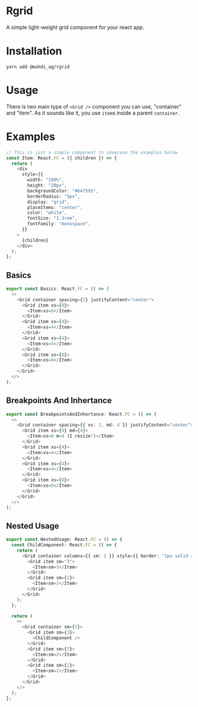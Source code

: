 # Rgrid

A simple light-weight grid component for your react app.

# Installation

```
yarn add @mahdi_ag/rgrid
```

# Usage

There is two main type of `<Grid />` component you can use, "container" and "item". As it sounds like it, you use `item`s inside a parent `container`.

# Examples

```ts
// This is just a simple component to showcase the examples below
const Item: React.FC = ({ children }) => {
  return (
    <div
      style={{
        width: "100%",
        height: "20px",
        backgroundColor: "#647593",
        borderRadius: "5px",
        display: "grid",
        placeItems: "center",
        color: "white",
        fontSize: "1.3rem",
        fontFamily: "monospace",
      }}
    >
      {children}
    </div>
  );
};
```

## Basics

```ts
export const Basics: React.FC = () => (
  <>
    <Grid container spacing={2} justifyContent="center">
      <Grid item xs={8}>
        <Item>xs=8</Item>
      </Grid>
      <Grid item xs={4}>
        <Item>xs=4</Item>
      </Grid>
      <Grid item xs={4}>
        <Item>xs=4</Item>
      </Grid>
      <Grid item xs={8}>
        <Item>xs=8</Item>
      </Grid>
    </Grid>
  </>
);
```

## Breakpoints And Inhertance

```ts
export const BreakpointsAndInhertance: React.FC = () => (
  <>
    <Grid container spacing={{ xs: 2, md: 4 }} justifyContent="center">
      <Grid item xs={8} md={4}>
        <Item>xs=8 m=4 (I resize!)</Item>
      </Grid>
      <Grid item xs={4}>
        <Item>xs=4</Item>
      </Grid>
      <Grid item xs={4}>
        <Item>xs=4</Item>
      </Grid>
      <Grid item xs={8}>
        <Item>xs=8</Item>
      </Grid>
    </Grid>
  </>
);
```

## Nested Usage

```ts
export const NestedUsage: React.FC = () => {
  const ChildComponent: React.FC = () => {
    return (
      <Grid container columns={{ sm: 5 }} style={{ border: "1px solid red" }}>
        <Grid item sm="3">
          <Item>sm=3</Item>
        </Grid>
        <Grid item sm={2}>
          <Item>sm=2</Item>
        </Grid>
      </Grid>
    );
  };

  return (
    <>
      <Grid container sm={5}>
        <Grid item sm={3}>
          <ChildComponent />
        </Grid>
        <Grid item sm={2}>
          <Item>sm=2</Item>
        </Grid>
        <Grid item sm={2}>
          <Item>sm=2</Item>
        </Grid>
      </Grid>
    </>
  );
};
```
